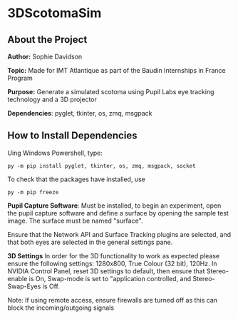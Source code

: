 # 3DScotomaSim

 <h2>About the Project </h2>
 
**Author:** Sophie Davidson 

**Topic:** Made for IMT Atlantique as part of the Baudin Internships in France Program

**Purpose:** Generate a simulated scotoma using Pupil Labs eye tracking technology and a 3D projector

**Dependencies**: pyglet, tkinter, os, zmq, msgpack

 <h2>How to Install Dependencies </h2>
 
 Uing Windows Powershell, type:
 
  ```
  py -m pip install pyglet, tkinter, os, zmq, msgpack, socket
  ```

 
 To check that the packages have installed, use
 
 ``` 
 py -m pip freeze
 ```
 

**Pupil Capture Software**: Must be installed, to begin an experiment, open the pupil capture software and define a surface by opening the sample test image. The surface must be named "surface". 

Ensure that the Network API and Surface Tracking plugins are selected, and that both eyes are selected in the general settings pane. 


**3D Settings**
In order for the 3D functionality to work as expected please ensure the following settings:
1280x800, True Colour (32 bit), 120Hz. 
In NVIDIA  Control Panel, reset 3D settings to default, then ensure that Stereo-enable is On, Swap-mode is set to "application controlled, and Stereo-Swap-Eyes is Off. 

Note: If using remote access, ensure firewalls are turned off as this can block the incoming/outgoing signals

